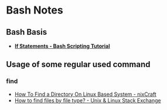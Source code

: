 # Bash Notes

## Bash Basis

* [**If Statements - Bash Scripting Tutorial**](https://ryanstutorials.net/bash-scripting-tutorial/bash-if-statements.php#boolean)

## Usage of some regular used command

### find

* [How To Find a Directory On Linux Based System - nixCraft](https://www.cyberciti.biz/faq/howto-find-a-directory-linux-command/)
* [How to find files by file type? - Unix & Linux Stack Exchange](https://unix.stackexchange.com/questions/483871/how-to-find-files-by-file-type)